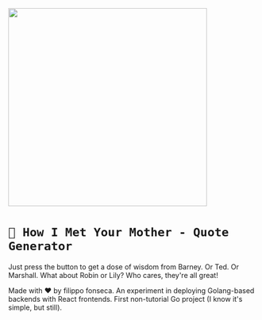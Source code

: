  <img src="https://i.ibb.co/dmGJBW7/HIMYM-cast-rounded.png" style="width:400px" />

# `🗽 How I Met Your Mother - Quote Generator`

Just press the button to get a dose of wisdom from Barney.
Or Ted. Or Marshall. What about Robin or Lily? Who cares, they're all great!

Made with ❤️ by filippo fonseca. An experiment in deploying Golang-based backends with React frontends. First non-tutorial Go project (I know it's simple, but still).
